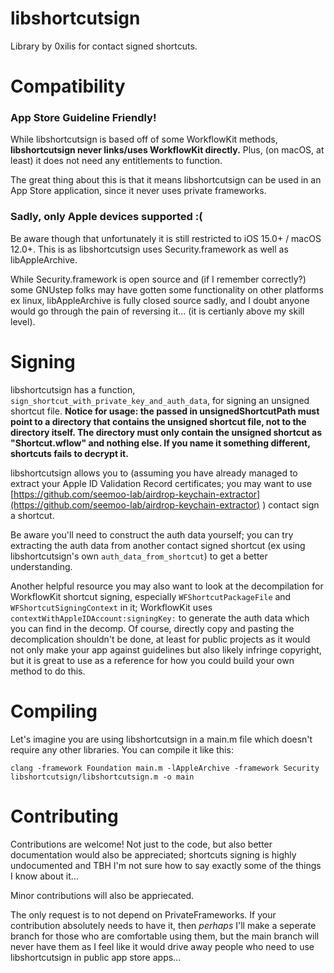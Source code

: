 # libshortcutsign

Library by 0xilis for contact signed shortcuts.

# Compatibility

### App Store Guideline Friendly!
While libshortcutsign is based off of some WorkflowKit methods, **libshortcutsign never links/uses WorkflowKit directly.** Plus, (on macOS, at least) it does not need any entitlements to function.

The great thing about this is that it means libshortcutsign can be used in an App Store application, since it never uses private frameworks.

### Sadly, only Apple devices supported :(
Be aware though that unfortunately it is still restricted to iOS 15.0+ / macOS 12.0+. This is as libshortcutsign uses Security.framework as well as libAppleArchive.

While Security.framework is open source and (if I remember correctly?) some GNUstep folks may have gotten some functionality on other platforms ex linux, libAppleArchive is fully closed source sadly, and I doubt anyone would go through the pain of reversing it... (it is certianly above my skill level).

# Signing
libshortcutsign has a function, `sign_shortcut_with_private_key_and_auth_data`, for signing an unsigned shortcut file. **Notice for usage: the passed in unsignedShortcutPath must point to a directory that contains the unsigned shortcut file, not to the directory itself. The directory must only contain the unsigned shortcut as "Shortcut.wflow" and nothing else. If you name it something different, shortcuts fails to decrypt it.**

libshortcutsign allows you to (assuming you have already managed to extract your Apple ID Validation Record certificates; you may want to use [https://github.com/seemoo-lab/airdrop-keychain-extractor](https://github.com/seemoo-lab/airdrop-keychain-extractor) ) contact sign a shortcut.

Be aware you'll need to construct the auth data yourself; you can try extracting the auth data from another contact signed shortcut (ex using libshortcutsign's own `auth_data_from_shortcut`) to get a better understanding.

Another helpful resource you may also want to look at the decompilation for WorkflowKit shortcut signing, especially `WFShortcutPackageFile` and `WFShortcutSigningContext` in it; WorkflowKit uses `contextWithAppleIDAccount:signingKey:` to generate the auth data which you can find in the decomp. Of course, directly copy and pasting the decomplication shouldn't be done, at least for public projects as it would not only make your app against guidelines but also likely infringe copyright, but it is great to use as a reference for how you could build your own method to do this.

# Compiling

Let's imagine you are using libshortcutsign in a main.m file which doesn't require any other libraries. You can compile it like this:

`clang -framework Foundation main.m -lAppleArchive -framework Security libshortcutsign/libshortcutsign.m -o main`

# Contributing

Contributions are welcome! Not just to the code, but also better documentation would also be appreciated; shortcuts signing is highly undocumented and TBH I'm not sure how to say exactly some of the things I know about it...

Minor contributions will also be appriecated.

The only request is to not depend on PrivateFrameworks. If your contribution absolutely needs to have it, then *perhaps* I'll make a seperate branch for those who are comfortable using them, but the main branch will never have them as I feel like it would drive away people who need to use libshortcutsign in public app store apps...
